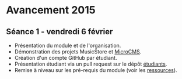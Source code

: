 # Avancement 2015

## Séance 1 - vendredi 6 février

* Présentation du module et de l'organisation.
* Démonstration des projets MusicStore et [MicroCMS](http://oc-microcms.herokuapp.com/).
* Création d'un compte GitHub par étudiant.
* Présentation étudiant via un pull request sur le dépôt [étudiants](https://github.com/polytechlyon-isi2/etudiants).
* Remise à niveau sur les pré-requis du module (voir les [ressources](ressources.md)).
